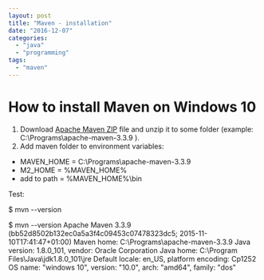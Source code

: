 ```yaml
---
layout: post
title: "Maven - installation"
date: "2016-12-07"
categories: 
  - "java"
  - "programming"
tags: 
  - "maven"
---
```


# How to install Maven on Windows 10

1. Download [Apache Maven ZIP](http://maven.apache.org/download.cgi) file and unzip it to some folder (example: C:\\Programs\\apache-maven-3.3.9 ).
2. Add maven folder to environment variables:

- MAVEN\_HOME = C:\\Programs\\apache-maven-3.3.9
- M2\_HOME = %MAVEN\_HOME%
- add to path = %MAVEN\_HOME%\\bin

Test:

$ mvn --version

$ mvn --version
Apache Maven 3.3.9 (bb52d8502b132ec0a5a3f4c09453c07478323dc5; 2015-11-10T17:41:47+01:00)
Maven home: C:\\Programs\\apache-maven-3.3.9
Java version: 1.8.0\_101, vendor: Oracle Corporation
Java home: C:\\Program Files\\Java\\jdk1.8.0\_101\\jre
Default locale: en\_US, platform encoding: Cp1252
OS name: "windows 10", version: "10.0", arch: "amd64", family: "dos"
